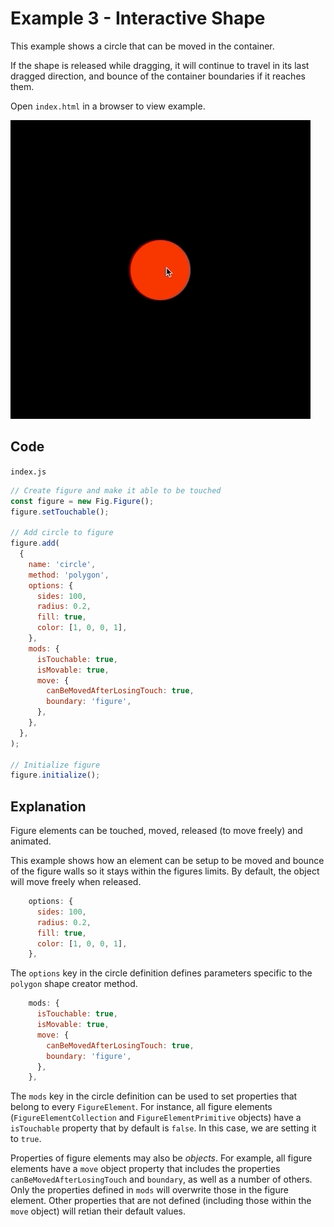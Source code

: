 # Example 3 - Interactive Shape

This example shows a circle that can be moved in the container.

If the shape is released while dragging, it will continue to travel in its last dragged direction, and bounce of the container boundaries if it reaches them.

Open `index.html` in a browser to view example.

![example](./example.gif)

## Code
`index.js`
```js
// Create figure and make it able to be touched
const figure = new Fig.Figure();
figure.setTouchable();

// Add circle to figure
figure.add(
  {
    name: 'circle',
    method: 'polygon',
    options: {
      sides: 100,
      radius: 0.2,
      fill: true,
      color: [1, 0, 0, 1],
    },
    mods: {
      isTouchable: true,
      isMovable: true,
      move: {
        canBeMovedAfterLosingTouch: true,
        boundary: 'figure',
      },
    },
  },
);

// Initialize figure
figure.initialize();
```

## Explanation
Figure elements can be touched, moved, released (to move freely) and animated.

This example shows how an element can be setup to be moved and bounce of the figure walls so it stays within the figures limits. By default, the object will move freely when released.

```js
    options: {
      sides: 100,
      radius: 0.2,
      fill: true,
      color: [1, 0, 0, 1],
    },
```

The `options` key in the circle definition defines parameters specific to the `polygon` shape creator method.

```js
    mods: {
      isTouchable: true,
      isMovable: true,
      move: {
        canBeMovedAfterLosingTouch: true,
        boundary: 'figure',
      },
    },
```

The `mods` key in the circle definition can be used to set properties that belong to every `FigureElement`. For instance, all figure elements (`FigureElementCollection` and `FigureElementPrimitive` objects) have a `isTouchable` property that by default is `false`. In this case, we are setting it to `true`.

Properties of figure elements may also be *objects*. For example, all figure elements have a `move` object property that includes the properties `canBeMovedAfterLosingTouch` and `boundary`, as well as a number of others. Only the properties defined in `mods` will overwrite those in the figure element. Other properties that are not defined (including those within the `move` object) will retian their default values.
